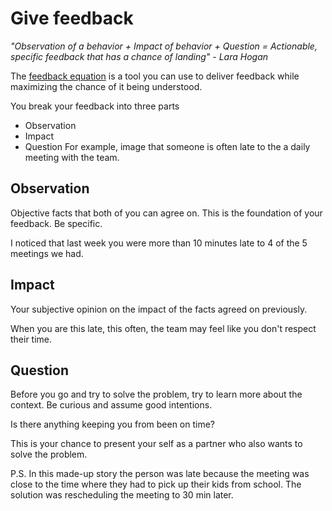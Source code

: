 # Give feedback

_"Observation of a behavior + Impact of behavior + Question = Actionable, specific feedback that has a chance of landing" - Lara Hogan_

<!--
Love this, but make sure you do the footwork on this as well. As an
aside, when you flesh this out, consider if the sections really help? Sometimes
people break their writing up into sections and it just interrupts the flow.
 -->
The [feedback equation](https://larahogan.me/blog/feedback-equation/) is a tool you can use to deliver feedback while maximizing the chance of it being understood.

You break your feedback into three parts

* Observation
* Impact
* Question
For example, image that someone is often late to the a daily meeting with the team.

## Observation
Objective facts that both of you can agree on. This is the foundation of your feedback. Be specific.

I noticed that last week you were more than 10 minutes late to 4 of the 5 meetings we had.

## Impact
Your subjective opinion on the impact of the facts agreed on previously.

When you are this late, this often, the team may feel like you don't respect their time.

## Question
Before you go and try to solve the problem, try to learn more about the context. Be curious and assume good intentions.

Is there anything keeping you from been on time?

This is your chance to present your self as a partner who also wants to solve the problem.

P.S. In this made-up story the person was late because the meeting was close to the time where they had to pick up their kids from school. The solution was rescheduling the meeting to 30 min later.